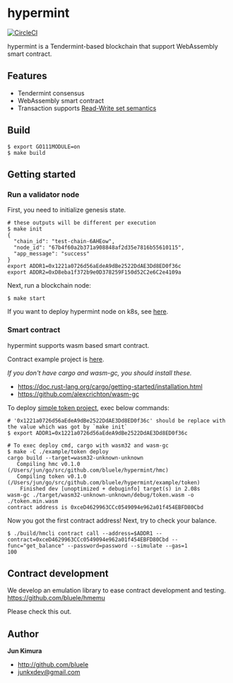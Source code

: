 # hypermint

[![CircleCI](https://circleci.com/gh/bluele/hypermint.svg?style=svg)](https://circleci.com/gh/bluele/hypermint)

hypermint is a Tendermint-based blockchain that support WebAssembly smart contract.

## Features

- Tendermint consensus
- WebAssembly smart contract
- Transaction supports [Read-Write set semantics](https://hyperledger-fabric.readthedocs.io/en/release-1.4/readwrite.html)

## Build

```
$ export GO111MODULE=on
$ make build
```

## Getting started

### Run a validator node

First, you need to initialize genesis state.

```
# these outputs will be different per execution
$ make init
{
  "chain_id": "test-chain-6AHEow",
  "node_id": "67b4f60a2b371a908848af2d35e7816b55610115",
  "app_message": "success"
}
export ADDR1=0x1221a0726d56aEdeA9dBe2522DdAE3Dd8ED0f36c
export ADDR2=0xD8eba1f372b9e0D378259F150d52C2e6C2e4109a
```

Next, run a blockchain node:

```
$ make start
```

If you want to deploy hypermint node on k8s, see [here](https://github.com/bluele/hypermint/tree/develop/k8s/testnet).

### Smart contract

hypermint supports wasm based smart contract.

Contract example project is [here](https://github.com/bluele/hypermint/tree/develop/example).

*If you don't have cargo and wasm-gc, you should install these.*

- https://doc.rust-lang.org/cargo/getting-started/installation.html
- https://github.com/alexcrichton/wasm-gc

To deploy [simple token project](https://github.com/bluele/hypermint/tree/develop/example/token), exec below commands:

```
# '0x1221a0726d56aEdeA9dBe2522DdAE3Dd8ED0f36c' should be replace with the value which was got by `make init`
$ export ADDR1=0x1221a0726d56aEdeA9dBe2522DdAE3Dd8ED0f36c

# To exec deploy cmd, cargo with wasm32 and wasm-gc
$ make -C ./example/token deploy
cargo build --target=wasm32-unknown-unknown
   Compiling hmc v0.1.0 (/Users/jun/go/src/github.com/bluele/hypermint/hmc)
   Compiling token v0.1.0 (/Users/jun/go/src/github.com/bluele/hypermint/example/token)
    Finished dev [unoptimized + debuginfo] target(s) in 2.08s
wasm-gc ./target/wasm32-unknown-unknown/debug/token.wasm -o ./token.min.wasm
contract address is 0xceD4629963CCc0549094e962a01f454EBFD80Cbd
```

Now you got the first contract address!
Next, try to check your balance.

```
$ ./build/hmcli contract call --address=$ADDR1 --contract=0xceD4629963CCc0549094e962a01f454EBFD80Cbd --func="get_balance" --password=password --simulate --gas=1
100
```

## Contract development

We develop an emulation library to ease contract development and testing.
https://github.com/bluele/hmemu

Please check this out.

## Author

**Jun Kimura**

* <http://github.com/bluele>
* <junkxdev@gmail.com>
